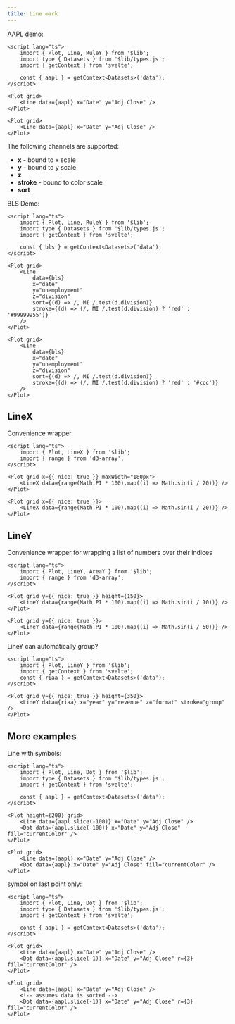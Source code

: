 ```yaml
---
title: Line mark
---
```


AAPL demo:

```svelte live
<script lang="ts">
    import { Plot, Line, RuleY } from '$lib';
    import type { Datasets } from '$lib/types.js';
    import { getContext } from 'svelte';

    const { aapl } = getContext<Datasets>('data');
</script>

<Plot grid>
    <Line data={aapl} x="Date" y="Adj Close" />
</Plot>
```

```svelte
<Plot grid>
    <Line data={aapl} x="Date" y="Adj Close" />
</Plot>
```

The following channels are supported:

-   **x** - bound to x scale
-   **y** - bound to y scale
-   **z**
-   **stroke** - bound to color scale
-   **sort**

BLS Demo:

```svelte live
<script lang="ts">
    import { Plot, Line, RuleY } from '$lib';
    import type { Datasets } from '$lib/types.js';
    import { getContext } from 'svelte';

    const { bls } = getContext<Datasets>('data');
</script>

<Plot grid>
    <Line
        data={bls}
        x="date"
        y="unemployment"
        z="division"
        sort={(d) => /, MI /.test(d.division)}
        stroke={(d) => (/, MI /.test(d.division) ? 'red' : '#99999955')}
    />
</Plot>
```

```svelte
<Plot grid>
    <Line
        data={bls}
        x="date"
        y="unemployment"
        z="division"
        sort={(d) => /, MI /.test(d.division)}
        stroke={(d) => (/, MI /.test(d.division) ? 'red' : '#ccc')}
    />
</Plot>
```

## LineX

Convenience wrapper

```svelte live
<script lang="ts">
    import { Plot, LineX } from '$lib';
    import { range } from 'd3-array';
</script>

<Plot grid x={{ nice: true }} maxWidth="180px">
    <LineX data={range(Math.PI * 100).map((i) => Math.sin(i / 20))} />
</Plot>
```

```svelte
<Plot grid x={{ nice: true }}>
    <LineX data={range(Math.PI * 100).map((i) => Math.sin(i / 20))} />
</Plot>
```

## LineY

Convenience wrapper for wrapping a list of numbers over their indices

```svelte live
<script lang="ts">
    import { Plot, LineY, AreaY } from '$lib';
    import { range } from 'd3-array';
</script>

<Plot grid y={{ nice: true }} height={150}>
    <LineY data={range(Math.PI * 100).map((i) => Math.sin(i / 10))} />
</Plot>
```

```svelte
<Plot grid y={{ nice: true }}>
    <LineY data={range(Math.PI * 100).map((i) => Math.sin(i / 50))} />
</Plot>
```

LineY can automatically group?

```svelte live
<script lang="ts">
    import { Plot, LineY } from '$lib';
    import { getContext } from 'svelte';
    const { riaa } = getContext<Datasets>('data');
</script>

<Plot grid y={{ nice: true }} height={350}>
    <LineY data={riaa} x="year" y="revenue" z="format" stroke="group" />
</Plot>
```

## More examples

Line with symbols:

```svelte live
<script lang="ts">
    import { Plot, Line, Dot } from '$lib';
    import type { Datasets } from '$lib/types.js';
    import { getContext } from 'svelte';

    const { aapl } = getContext<Datasets>('data');
</script>

<Plot height={200} grid>
    <Line data={aapl.slice(-100)} x="Date" y="Adj Close" />
    <Dot data={aapl.slice(-100)} x="Date" y="Adj Close" fill="currentColor" />
</Plot>
```

```svelte
<Plot grid>
    <Line data={aapl} x="Date" y="Adj Close" />
    <Dot data={aapl} x="Date" y="Adj Close" fill="currentColor" />
</Plot>
```

symbol on last point only:

```svelte live
<script lang="ts">
    import { Plot, Line, Dot } from '$lib';
    import type { Datasets } from '$lib/types.js';
    import { getContext } from 'svelte';

    const { aapl } = getContext<Datasets>('data');
</script>

<Plot grid>
    <Line data={aapl} x="Date" y="Adj Close" />
    <Dot data={aapl.slice(-1)} x="Date" y="Adj Close" r={3} fill="currentColor" />
</Plot>
```

```svelte
<Plot grid>
    <Line data={aapl} x="Date" y="Adj Close" />
    <!-- assumes data is sorted -->
    <Dot data={aapl.slice(-1)} x="Date" y="Adj Close" r={3} fill="currentColor" />
</Plot>
```
